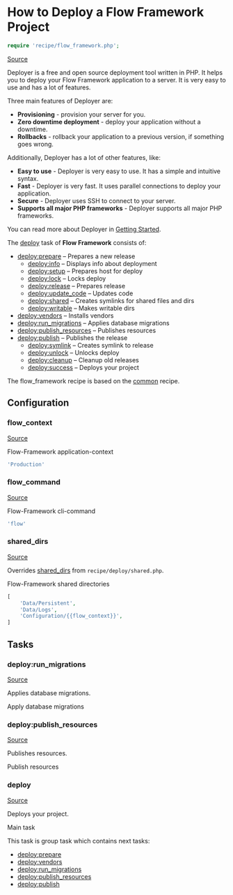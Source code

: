 <!-- DO NOT EDIT THIS FILE! -->
<!-- Instead edit recipe/flow_framework.php -->
<!-- Then run bin/docgen -->

# How to Deploy a Flow Framework Project

```php
require 'recipe/flow_framework.php';
```

[Source](/recipe/flow_framework.php)

Deployer is a free and open source deployment tool written in PHP. 
It helps you to deploy your Flow Framework application to a server. 
It is very easy to use and has a lot of features. 

Three main features of Deployer are:
- **Provisioning** - provision your server for you.
- **Zero downtime deployment** - deploy your application without a downtime.
- **Rollbacks** - rollback your application to a previous version, if something goes wrong.

Additionally, Deployer has a lot of other features, like:
- **Easy to use** - Deployer is very easy to use. It has a simple and intuitive syntax.
- **Fast** - Deployer is very fast. It uses parallel connections to deploy your application.
- **Secure** - Deployer uses SSH to connect to your server.
- **Supports all major PHP frameworks** - Deployer supports all major PHP frameworks.

You can read more about Deployer in [Getting Started](/docs/getting-started.md).

The [deploy](#deploy) task of **Flow Framework** consists of:
* [deploy:prepare](/docs/recipe/common.md#deployprepare) – Prepares a new release
  * [deploy:info](/docs/recipe/deploy/info.md#deployinfo) – Displays info about deployment
  * [deploy:setup](/docs/recipe/deploy/setup.md#deploysetup) – Prepares host for deploy
  * [deploy:lock](/docs/recipe/deploy/lock.md#deploylock) – Locks deploy
  * [deploy:release](/docs/recipe/deploy/release.md#deployrelease) – Prepares release
  * [deploy:update_code](/docs/recipe/deploy/update_code.md#deployupdate_code) – Updates code
  * [deploy:shared](/docs/recipe/deploy/shared.md#deployshared) – Creates symlinks for shared files and dirs
  * [deploy:writable](/docs/recipe/deploy/writable.md#deploywritable) – Makes writable dirs
* [deploy:vendors](/docs/recipe/deploy/vendors.md#deployvendors) – Installs vendors
* [deploy:run_migrations](/docs/recipe/flow_framework.md#deployrun_migrations) – Applies database migrations
* [deploy:publish_resources](/docs/recipe/flow_framework.md#deploypublish_resources) – Publishes resources
* [deploy:publish](/docs/recipe/common.md#deploypublish) – Publishes the release
  * [deploy:symlink](/docs/recipe/deploy/symlink.md#deploysymlink) – Creates symlink to release
  * [deploy:unlock](/docs/recipe/deploy/lock.md#deployunlock) – Unlocks deploy
  * [deploy:cleanup](/docs/recipe/deploy/cleanup.md#deploycleanup) – Cleanup old releases
  * [deploy:success](/docs/recipe/common.md#deploysuccess) – Deploys your project


The flow_framework recipe is based on the [common](/docs/recipe/common.md) recipe.

## Configuration
### flow_context
[Source](https://github.com/deployphp/deployer/blob/master/recipe/flow_framework.php#L10)

Flow-Framework application-context

```php title="Default value"
'Production'
```


### flow_command
[Source](https://github.com/deployphp/deployer/blob/master/recipe/flow_framework.php#L13)

Flow-Framework cli-command

```php title="Default value"
'flow'
```


### shared_dirs
[Source](https://github.com/deployphp/deployer/blob/master/recipe/flow_framework.php#L16)

Overrides [shared_dirs](/docs/recipe/deploy/shared.md#shared_dirs) from `recipe/deploy/shared.php`.

Flow-Framework shared directories

```php title="Default value"
[
    'Data/Persistent',
    'Data/Logs',
    'Configuration/{{flow_context}}',
]
```



## Tasks

### deploy:run_migrations
[Source](https://github.com/deployphp/deployer/blob/master/recipe/flow_framework.php#L26)

Applies database migrations.

Apply database migrations


### deploy:publish_resources
[Source](https://github.com/deployphp/deployer/blob/master/recipe/flow_framework.php#L34)

Publishes resources.

Publish resources


### deploy
[Source](https://github.com/deployphp/deployer/blob/master/recipe/flow_framework.php#L42)

Deploys your project.

Main task


This task is group task which contains next tasks:
* [deploy:prepare](/docs/recipe/common.md#deployprepare)
* [deploy:vendors](/docs/recipe/deploy/vendors.md#deployvendors)
* [deploy:run_migrations](/docs/recipe/flow_framework.md#deployrun_migrations)
* [deploy:publish_resources](/docs/recipe/flow_framework.md#deploypublish_resources)
* [deploy:publish](/docs/recipe/common.md#deploypublish)


